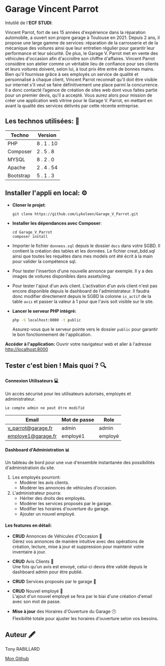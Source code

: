 # Garage Vincent Parrot

Intutilé de l'**ECF STUDI**:

Vincent Parrot, fort de ses 15 années d'expérience dans la réparation automobile, a ouvert son propre garage à Toulouse en 2021. Depuis 2 ans, il propose une large gamme de services: réparation de la carrosserie et de la mécanique des voitures ainsi que leur entretien régulier pour garantir leur performance et leur sécurité. De plus, le Garage V. Parrot met en vente des véhicules d'occasion afin d'accroître son chiffre d'affaires. Vincent Parrot considère son atelier comme un véritable lieu de confiance pour ses clients et leurs voitures doivent, selon lui, à tout prix être entre de bonnes mains. Bien qu'il fournisse grâce à ses employés un service de qualité et personnalisé à chaque client, Vincent Parrot reconnaît qu'il doit être visible sur internet s'il veut se faire définitivement une place parmi la concurrence. Il a donc contacté l’agence de création de sites web dont vous faites partie pour un premier devis, qu'il a accepté. Vous aurez alors pour mission de créer une application web vitrine pour le Garage V. Parrot, en mettant en avant la qualité des services délivrés par cette récente entreprise.

## Les technos utilisées: 🎨

| Techno | Version |
|-----------|-----------|
| PHP | 8 . 1 . 10 |
| Composer | 2 . 5 . 8 |
| MYSQL | 8 . 2 . 0 |
| Apache | 2 . 4 . 54 |
| Bootstrap | 5 . 1 . 3 |

## Installer l'appli en local: ⚙️

- **Cloner le projet**:

    ```
    git clone https://github.com/Lykoleen/Garage_V_Parrot.git
    ```
- **Installer les dépendances avec Composer**:

    ```
    cd Garage_V_Parrot
    composer install
    ```
  
- Importer le fichier `donnees.sql` depuis le dossier `docs` dans votre SGBD. Il contient la création des tables et les données. Le fichier creat_bdd.sql ainsi que toutes les requêtes dans mes models ont été écrit à la main pour valider la compétence sql.

- Pour tester l'insertion d'une nouvelle annonce par exemple. Il y a des images de voitures disponibles dans assets/img.

- Pour tester l'ajout d'un avis client. L'activation d'un avis client n'est pas encore disponible depuis le dashboard de l'administrateur. Il faudra donc modifier directement depuis le SGBD la colonne `is_actif` de la table `avis` et passer la valeur à 1 pour que l'avis soit visible sur le site.

- **Lancer le serveur PHP intégré:**
    ```bash
    php -S localhost:8000 -t public
    ```
    Assurez-vous que le serveur pointe vers le dossier `public` pour garantir le bon fonctionnement de l'application.

**Accéder à l'application:**
   Ouvrir votre navigateur web et aller à l'adresse [http://localhost:8000](http://localhost:8000)


## Tester c'est bien ! Mais quoi ? 🔍

#### Connexion Utilisateurs 💻
Un accès sécurisé pour les utilisateurs autorisés, employés et administrateur.

`Le compte admin ne peut être modifié`

| Email | Mot de passe | Role | 
|-----------|-----------|-----------|
| v_parrot@garage.fr | admin | admin
| employe1@garage.fr | employé1 | employé

#### Dashboard d'Administration 📊
Un tableau de bord pour une vue d'ensemble instantanée des possibilités d'administratioin du site. 
1. Les employés pourront:
    - Modérer les avis clients.
    - Modérer les annonces de véhicules d'occasion.
2. L'administrateur pourra:
    - Hériter des droits des employés.
    - Modérer les services proposés par le garage.
    - Modifier les horaires d'ouverture du garage.
    - Ajouter un nouvel employé.

#### Les features en détail:

- **CRUD** Annonces de Véhicules d'Occasion 🚗 <br>
Gérez vos annonces de manière intuitive avec des opérations de création, lecture, mise à jour et suppression pour maintenir votre inventaire à jour.

- **CRUD** Avis Clients 🌟 <br>
 Une fois qu'un avis est envoyé, celui-ci devra être validé depuis le dashboard admin pour être publié.

- **CRUD** Services proposés par le garage 🔧 <br>

- **CRUD** Nouvel employé 🤝 <br>
L'ajout d'un nouvel employé se fera par le biai d'une création d'email avec son mot de passe.

- **Mise à jour** des Horaires d'Ouverture du Garage 🕒 <br>
Flexibilité totale pour ajuster les horaires d'ouverture selon vos besoins.

## Auteur 🖋️

Tony RABILLARD

[Mon Github](https://github.com/Lykoleen)